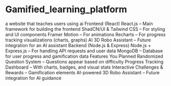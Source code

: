 # Gamified_learning_platform
a website that teaches users using ai
Frontend (React)
React.js – Main framework for building the frontend
ShadCN/UI & Tailwind CSS – For styling and UI components
Framer Motion – For animations
Recharts – For progress tracking visualizations (charts, graphs)
AI 3D Robo Assistant – Future integration for an AI assistant
Backend (Node.js & Express)
Node.js + Express.js – For handling API requests and user data
MongoDB – Database for user progress and gamification data
Features You Planned
Randomized Question System – Questions appear based on difficulty
Progress Tracking Dashboard – With charts, badges, and visual stats
Interactive Challenges & Rewards – Gamification elements
AI-powered 3D Robo Assistant – Future integration for AI guidance
